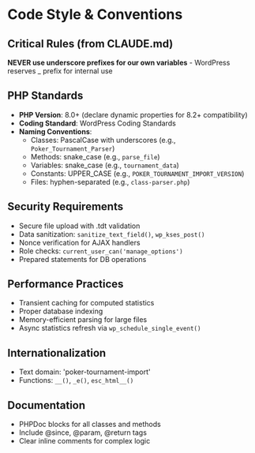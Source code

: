 # Code Style & Conventions

## Critical Rules (from CLAUDE.md)
**NEVER use underscore prefixes for our own variables** - WordPress reserves _ prefix for internal use

## PHP Standards
- **PHP Version**: 8.0+ (declare dynamic properties for 8.2+ compatibility)
- **Coding Standard**: WordPress Coding Standards
- **Naming Conventions**:
  - Classes: PascalCase with underscores (e.g., `Poker_Tournament_Parser`)
  - Methods: snake_case (e.g., `parse_file`)
  - Variables: snake_case (e.g., `tournament_data`)
  - Constants: UPPER_CASE (e.g., `POKER_TOURNAMENT_IMPORT_VERSION`)
  - Files: hyphen-separated (e.g., `class-parser.php`)

## Security Requirements
- Secure file upload with .tdt validation
- Data sanitization: `sanitize_text_field()`, `wp_kses_post()`
- Nonce verification for AJAX handlers
- Role checks: `current_user_can('manage_options')`
- Prepared statements for DB operations

## Performance Practices
- Transient caching for computed statistics
- Proper database indexing
- Memory-efficient parsing for large files
- Async statistics refresh via `wp_schedule_single_event()`

## Internationalization
- Text domain: 'poker-tournament-import'
- Functions: `__()`, `_e()`, `esc_html__()`

## Documentation
- PHPDoc blocks for all classes and methods
- Include @since, @param, @return tags
- Clear inline comments for complex logic
